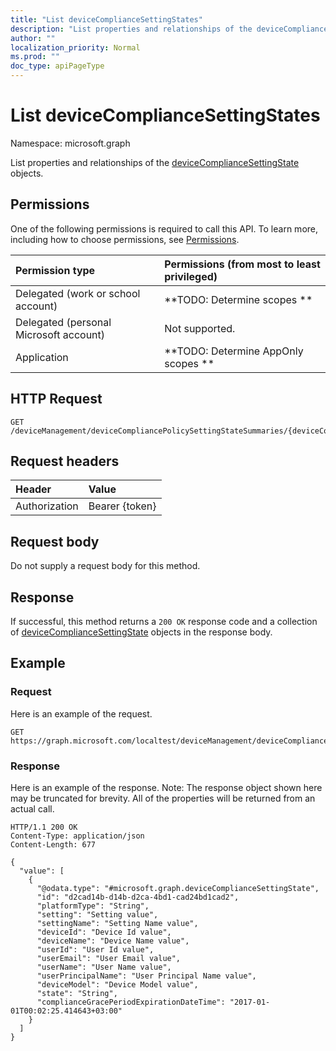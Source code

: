 ```yaml
---
title: "List deviceComplianceSettingStates"
description: "List properties and relationships of the deviceComplianceSettingState objects."
author: ""
localization_priority: Normal
ms.prod: ""
doc_type: apiPageType
---
```


# List deviceComplianceSettingStates

Namespace: microsoft.graph

List properties and relationships of the [deviceComplianceSettingState](../resources/devicecompliancesettingstate.md) objects.

## Permissions
One of the following permissions is required to call this API. To learn more, including how to choose permissions, see [Permissions](/concepts/permissions-reference.md).

|Permission type|Permissions (from most to least privileged)|
|:---|:---|
|Delegated (work or school account)|**TODO: Determine scopes **|
|Delegated (personal Microsoft account)|Not supported.|
|Application|**TODO: Determine AppOnly scopes **|

## HTTP Request
<!-- {
  "blockType": "ignored"
}
-->
``` http
GET /deviceManagement/deviceCompliancePolicySettingStateSummaries/{deviceCompliancePolicySettingStateSummaryId}/deviceComplianceSettingStates
```

## Request headers
|Header|Value|
|:---|:---|
|Authorization|Bearer {token}|

## Request body
Do not supply a request body for this method.

## Response
If successful, this method returns a `200 OK` response code and a collection of [deviceComplianceSettingState](../resources/devicecompliancesettingstate.md) objects in the response body.

## Example

### Request
Here is an example of the request.
<!-- {
  "blockType": "request",
  "name": "get_devicecompliancesettingstate"
}
-->
``` http
GET https://graph.microsoft.com/localtest/deviceManagement/deviceCompliancePolicySettingStateSummaries/{deviceCompliancePolicySettingStateSummaryId}/deviceComplianceSettingStates
```

### Response
Here is an example of the response. Note: The response object shown here may be truncated for brevity. All of the properties will be returned from an actual call.
<!-- {
  "blockType": "response",
  "truncated": true,
  "@odata.type": "collection(microsoft.graph.devicecompliancesettingstate)"
}
-->
``` http
HTTP/1.1 200 OK
Content-Type: application/json
Content-Length: 677

{
  "value": [
    {
      "@odata.type": "#microsoft.graph.deviceComplianceSettingState",
      "id": "d2cad14b-d14b-d2ca-4bd1-cad24bd1cad2",
      "platformType": "String",
      "setting": "Setting value",
      "settingName": "Setting Name value",
      "deviceId": "Device Id value",
      "deviceName": "Device Name value",
      "userId": "User Id value",
      "userEmail": "User Email value",
      "userName": "User Name value",
      "userPrincipalName": "User Principal Name value",
      "deviceModel": "Device Model value",
      "state": "String",
      "complianceGracePeriodExpirationDateTime": "2017-01-01T00:02:25.414643+03:00"
    }
  ]
}
```

